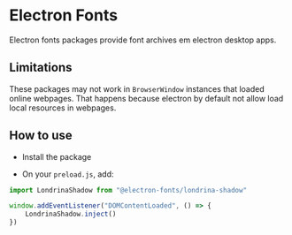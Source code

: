 # Electron Fonts

Electron fonts packages provide font archives em electron desktop apps.

## Limitations

These packages may not work in `BrowserWindow` instances that loaded online webpages. That happens because electron by default not allow load local resources in webpages.

## How to use

* Install the package

* On your `preload.js`, add:

```ts
import LondrinaShadow from "@electron-fonts/londrina-shadow"

window.addEventListener("DOMContentLoaded", () => {
    LondrinaShadow.inject()
})
```